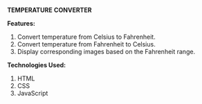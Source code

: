 **TEMPERATURE** **CONVERTER**
   
**Features:**
1. Convert temperature from Celsius to Fahrenheit.
2. Convert temperature from Fahrenheit to Celsius.
3. Display corresponding images based on the Fahrenheit range.

**Technologies Used:**
1. HTML
2. CSS
3. JavaScript
